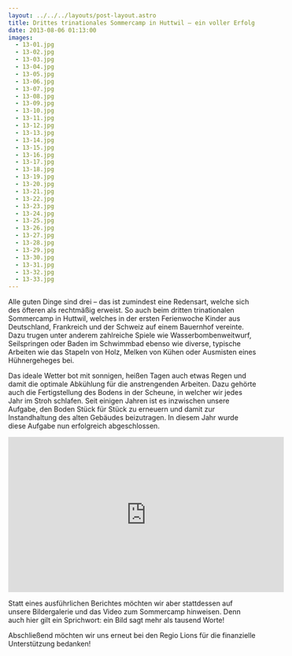 ```yaml
---
layout: ../../../layouts/post-layout.astro
title: Drittes trinationales Sommercamp in Huttwil – ein voller Erfolg
date: 2013-08-06 01:13:00
images:
  - 13-01.jpg
  - 13-02.jpg
  - 13-03.jpg
  - 13-04.jpg
  - 13-05.jpg
  - 13-06.jpg
  - 13-07.jpg
  - 13-08.jpg
  - 13-09.jpg
  - 13-10.jpg
  - 13-11.jpg
  - 13-12.jpg
  - 13-13.jpg
  - 13-14.jpg
  - 13-15.jpg
  - 13-16.jpg
  - 13-17.jpg
  - 13-18.jpg
  - 13-19.jpg
  - 13-20.jpg
  - 13-21.jpg
  - 13-22.jpg
  - 13-23.jpg
  - 13-24.jpg
  - 13-25.jpg
  - 13-26.jpg
  - 13-27.jpg
  - 13-28.jpg
  - 13-29.jpg
  - 13-30.jpg
  - 13-31.jpg
  - 13-32.jpg
  - 13-33.jpg
---
```


Alle guten Dinge sind drei – das ist zumindest eine Redensart, welche sich des öfteren als rechtmäßig erweist. So auch beim dritten trinationalen Sommercamp in Huttwil, welches in der ersten Ferienwoche Kinder aus Deutschland, Frankreich und der Schweiz auf einem Bauernhof vereinte. Dazu trugen unter anderem zahlreiche Spiele wie Wasserbombenweitwurf, Seilspringen oder Baden im Schwimmbad ebenso wie diverse, typische Arbeiten wie das Stapeln von Holz, Melken von Kühen oder Ausmisten eines Hühnergeheges bei.

Das ideale Wetter bot mit sonnigen, heißen Tagen auch etwas Regen und damit die optimale Abkühlung für die anstrengenden Arbeiten. Dazu gehörte auch die Fertigstellung des Bodens in der Scheune, in welcher wir jedes Jahr im Stroh schlafen. Seit einigen Jahren ist es inzwischen unsere Aufgabe, den Boden Stück für Stück zu erneuern und damit zur Instandhaltung des alten Gebäudes beizutragen. In diesem Jahr wurde diese Aufgabe nun erfolgreich abgeschlossen.

<iframe
  width="560"
  height="315"
  src="https://www.youtube.com/embed/nxjme3rSIsA"
  title="Video zum Sommercamp"
  frameborder="0"
  allow="accelerometer; autoplay; clipboard-write; encrypted-media; gyroscope; picture-in-picture"
  allowfullscreen
></iframe>

Statt eines ausführlichen Berichtes möchten wir aber stattdessen auf unsere Bildergalerie und das Video zum Sommercamp hinweisen. Denn auch hier gilt ein Sprichwort: ein Bild sagt mehr als tausend Worte!

Abschließend möchten wir uns erneut bei den Regio Lions für die finanzielle Unterstützung bedanken!
